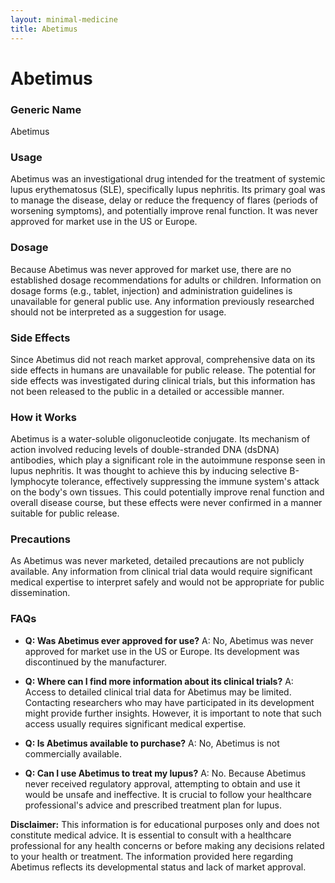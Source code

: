 ```yaml
---
layout: minimal-medicine
title: Abetimus
---
```


# Abetimus
### Generic Name
Abetimus

### Usage
Abetimus was an investigational drug intended for the treatment of systemic lupus erythematosus (SLE), specifically lupus nephritis.  Its primary goal was to manage the disease, delay or reduce the frequency of flares (periods of worsening symptoms), and potentially improve renal function.  It was never approved for market use in the US or Europe.

### Dosage
Because Abetimus was never approved for market use, there are no established dosage recommendations for adults or children.  Information on dosage forms (e.g., tablet, injection) and administration guidelines is unavailable for general public use.  Any information previously researched should not be interpreted as a suggestion for usage.

### Side Effects
Since Abetimus did not reach market approval, comprehensive data on its side effects in humans are unavailable for public release.  The potential for side effects was investigated during clinical trials, but this information has not been released to the public in a detailed or accessible manner.

### How it Works
Abetimus is a water-soluble oligonucleotide conjugate. Its mechanism of action involved reducing levels of double-stranded DNA (dsDNA) antibodies, which play a significant role in the autoimmune response seen in lupus nephritis.  It was thought to achieve this by inducing selective B-lymphocyte tolerance, effectively suppressing the immune system's attack on the body's own tissues.  This could potentially improve renal function and overall disease course, but these effects were never confirmed in a manner suitable for public release.

### Precautions
As Abetimus was never marketed, detailed precautions are not publicly available.  Any information from clinical trial data would require significant medical expertise to interpret safely and would not be appropriate for public dissemination.

### FAQs

* **Q: Was Abetimus ever approved for use?**  A: No, Abetimus was never approved for market use in the US or Europe. Its development was discontinued by the manufacturer.

* **Q: Where can I find more information about its clinical trials?** A: Access to detailed clinical trial data for Abetimus may be limited. Contacting researchers who may have participated in its development might provide further insights. However, it is important to note that such access usually requires significant medical expertise.

* **Q: Is Abetimus available to purchase?** A: No, Abetimus is not commercially available.

* **Q:  Can I use Abetimus to treat my lupus?** A:  No.  Because Abetimus never received regulatory approval, attempting to obtain and use it would be unsafe and ineffective. It is crucial to follow your healthcare professional's advice and prescribed treatment plan for lupus.


**Disclaimer:** This information is for educational purposes only and does not constitute medical advice.  It is essential to consult with a healthcare professional for any health concerns or before making any decisions related to your health or treatment.  The information provided here regarding Abetimus reflects its developmental status and lack of market approval.
